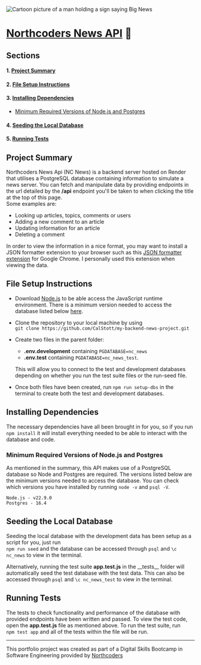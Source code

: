 ![Cartoon picture of a man holding a sign saying Big News](https://encrypted-tbn0.gstatic.com/images?q=tbn:ANd9GcSiikvYqp5FODzECmz9WXLgNuQl6UIn_Dhwug&s)

# [Northcoders News API](https://calebs-backend-news-project.onrender.com/api) 🔗

## Sections

#### 1. [Project Summary](#project-summary)

#### 2. [File Setup Instructions](#file-setup-instructions)

#### 3. [Installing Dependencies](#installing-dependencies)

- [Minimum Required Versions of Node.js and Postgres](#minimum-required-versions-of-nodejs-and-postgres)

#### 4. [Seeding the Local Database](#seeding-the-local-database)

#### 5. [Running Tests](#running-tests)

## Project Summary

Northcoders News Api (NC News) is a backend server hosted on Render that utilises a PostgreSQL database containing information to simulate a news server. You can fetch and manipulate data by providing endpoints in the url detailed by the **/api** endpoint you'll be taken to when clicking the title at the top of this page.  
Some examples are:

- Looking up articles, topics, comments or users
- Adding a new comment to an article
- Updating information for an article
- Deleting a comment

In order to view the information in a nice format, you may want to install a JSON formatter extension to your browser such as this [JSON formatter extension](https://chromewebstore.google.com/detail/json-formatter/bcjindcccaagfpapjjmafapmmgkkhgoa?hl=en) for Google Chrome. I personally used this extension when viewing the data.

## File Setup Instructions

- Download [Node.js](https://nodejs.org/en) to be able access the JavaScript runtime environment. There is a minimum version needed to access the database listed below [here](#minimum-required-versions-of-nodejs-and-postgres).

- Clone the repository to your local machine by using  
  `git clone https://github.com/CalStott/my-backend-news-project.git`

- Create two files in the parent folder:

  - **.env.development** containing `PGDATABASE=nc_news`
  - **.env.test** containing `PGDATABASE=nc_news_test`.

  This will allow you to connect to the test and development databases depending on whether you run the test suite files or the run-seed file.

- Once both files have been created, run `npm run setup-dbs` in the terminal to create both the test and development databases.

## Installing Dependencies

The necessary dependencies have all been brought in for you, so if you run `npm install` it will install everything needed to be able to interact with the database and code.

### Minimum Required Versions of Node.js and Postgres

As mentioned in the summary, this API makes use of a PostgreSQL database so Node and Postgres are required. The versions listed below are the minimum versions needed to access the database. You can check which versions you have installed by running `node -v` and `psql -V`.

    Node.js - v22.9.0
    Postgres - 16.4

## Seeding the Local Database

Seeding the local database with the development data has been setup as a script for you, just run  
`npm run seed` and the database can be accessed through `psql` and `\c nc_news` to view in the terminal.

Alternatively, running the test suite **app.test.js** in the \_\_tests\_\_ folder will automatically seed the test database with the test data. This can also be accessed through `psql` and `\c nc_news_test` to view in the terminal.

## Running Tests

The tests to check functionality and performance of the database with provided endpoints have been written and passed. To view the test code, open the **app.test.js** file as mentioned above. To run the test suite, run  
`npm test app` and all of the tests within the file will be run.

---

This portfolio project was created as part of a Digital Skills Bootcamp in Software Engineering provided by [Northcoders](https://northcoders.com/)
